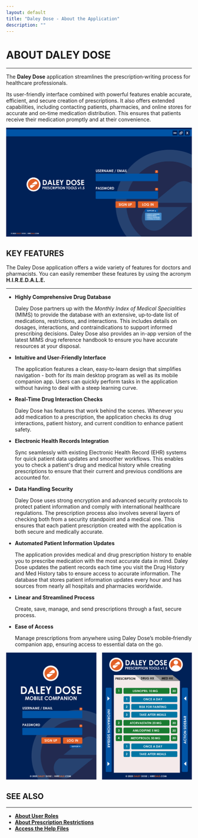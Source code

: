 ```yaml
---
layout: default
title: "Daley Dose - About the Application"
description: ""
---
```


# **ABOUT DALEY DOSE**
---

The **Daley Dose** application streamlines the prescription‑writing process for healthcare professionals.

Its user-friendly interface combined with powerful features enable accurate, efficient, and secure creation of prescriptions. It also offers extended capabilities, including contacting patients, pharmacies, and online stores for accurate and on‑time medication distribution. This ensures that patients receive their medication promptly and at their convenience.

![User Interface login screen](/assets/images/daley-dose-home-window-login.png)

## **KEY FEATURES**
The Daley Dose application offers a wide variety of features for doctors and pharmacists. You can easily remember these features by using the acronym **H.I.R.E.D.A.L.E.**

---
- **Highly Comprehensive Drug Database**  

  Daley Dose partners up with the _Monthly Index of Medical Specialities_ (MIMS) to provide the database with an extensive, up‑to‑date list of medications, restrictions, and interactions. This includes details on dosages, interactions, and contraindications to support informed prescribing decisions. Daley Dose also provides an in-app version of the latest MIMS drug reference handbook to ensure you have accurate resources at your disposal.

- **Intuitive and User-Friendly Interface**  

  The application features a clean, easy‑to‑learn design that simplifies navigation - both for its main desktop program as well as its mobile companion app. Users can quickly perform tasks in the application without having to deal with a steep learning curve.  

- **Real-Time Drug Interaction Checks**  

  Daley Dose has features that work behind the scenes. Whenever you add medication to a prescription, the application checks its drug interactions, patient history, and current condition to enhance patient safety.  

- **Electronic Health Records Integration**  

  Sync seamlessly with existing Electronic Health Record (EHR) systems for quick patient data updates and smoother workflows. This enables you to check a patient's drug and medical history while creating prescriptions to ensure that their current and previous conditions are accounted for. 

- **Data Handling Security**  

  Daley Dose uses strong encryption and advanced security protocols to protect patient information and comply with international healthcare regulations. The prescription process also involves several layers of checking both from a security standpoint and a medical one. This ensures that each patient prescription created with the application is both secure and medically accurate. 

- **Automated Patient Information Updates**  

  The application provides medical and drug prescription history to enable you to prescribe medication with the most accurate data in mind. Daley Dose updates the patient records each time you visit the Drug History and Med History tabs to ensure access to accurate information. The database that stores patient information updates every hour and has sources from nearly all hospitals and pharmacies worldwide. 

- **Linear and Streamlined Process**  

  Create, save, manage, and send prescriptions through a fast, secure process.  

- **Ease of Access**  

  Manage prescriptions from anywhere using Daley Dose’s mobile‑friendly companion app, ensuring access to essential data on the go.

![User Interface mobile](/assets/images/daley-dose-home-window-mobile.png)

## **SEE ALSO**
---
- [**About User Roles**](/daleydose/about-user-roles)  
- [**About Prescription Restrictions**](/daleydose/about-prescription-restrictions)
- [**Access the Help Files**](/daleydose/help-files)
